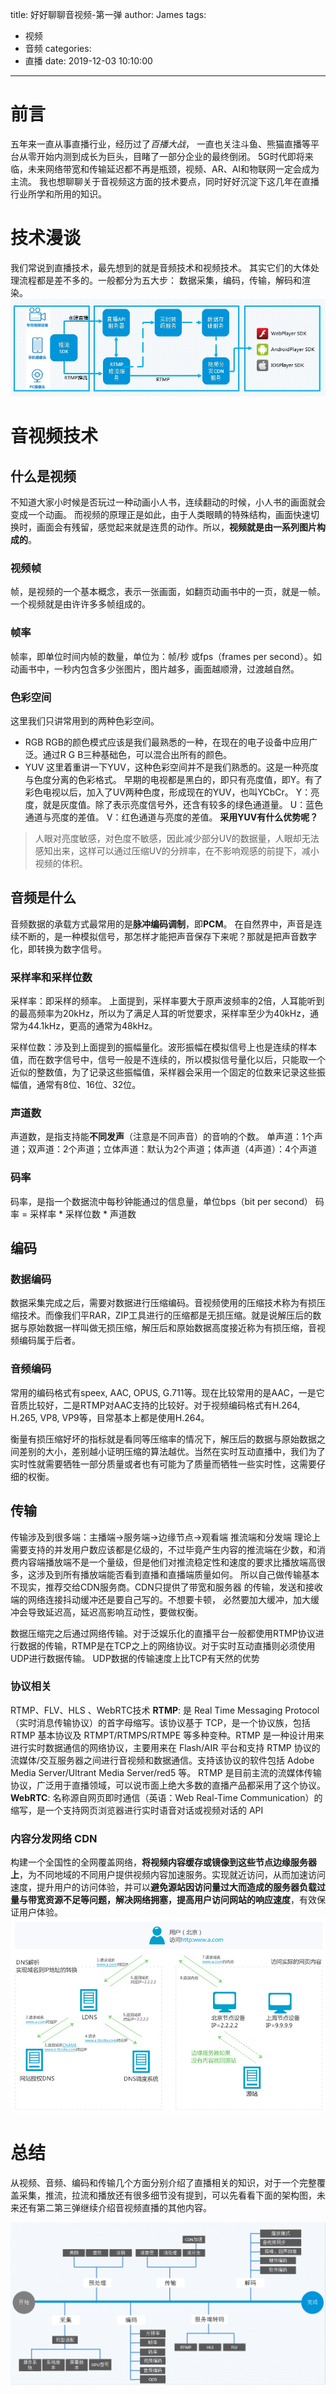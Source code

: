 title: 好好聊聊音视频-第一弹
author: James
tags:

  - 视频
  - 音频
categories:
  - 直播
date: 2019-12-03 10:10:00

---

# 前言

五年来一直从事直播行业，经历过了*百播大战*， 一直也关注斗鱼、熊猫直播等平台从零开始内测到成长为巨头，目睹了一部分企业的最终倒闭。  5G时代即将来临，未来网络带宽和传输延迟都不再是瓶颈，视频、AR、AI和物联网一定会成为主流。 我也想聊聊关于音视频这方面的技术要点，同时好好沉淀下这几年在直播行业所学和所用的知识。
<!-- more -->

# 技术漫谈

 我们常说到直播技术，最先想到的就是音频技术和视频技术。 其实它们的大体处理流程都是差不多的。一般都分为五大步： 数据采集，编码，传输，解码和渲染。
![hash](/images/stream/streamcdn.png)

# 音视频技术

## 什么是视频
 不知道大家小时候是否玩过一种动画小人书，连续翻动的时候，小人书的画面就会变成一个动画。 
而视频的原理正是如此，由于人类眼睛的特殊结构，画面快速切换时，画面会有残留，感觉起来就是连贯的动作。所以，**视频就是由一系列图片构成的**。  

### 视频帧
帧，是视频的一个基本概念，表示一张画面，如翻页动画书中的一页，就是一帧。一个视频就是由许许多多帧组成的。 
### 帧率
帧率，即单位时间内帧的数量，单位为：帧/秒 或fps（frames per second）。如动画书中，一秒内包含多少张图片，图片越多，画面越顺滑，过渡越自然。 
### 色彩空间
这里我们只讲常用到的两种色彩空间。
- RGB
RGB的颜色模式应该是我们最熟悉的一种，在现在的电子设备中应用广泛。通过R G B三种基础色，可以混合出所有的颜色。
- YUV
这里着重讲一下YUV，这种色彩空间并不是我们熟悉的。这是一种亮度与色度分离的色彩格式。
早期的电视都是黑白的，即只有亮度值，即Y。有了彩色电视以后，加入了UV两种色度，形成现在的YUV，也叫YCbCr。
Y：亮度，就是灰度值。除了表示亮度信号外，还含有较多的绿色通道量。
U：蓝色通道与亮度的差值。
V：红色通道与亮度的差值。
**采用YUV有什么优势呢？**
> 人眼对亮度敏感，对色度不敏感，因此减少部分UV的数据量，人眼却无法感知出来，这样可以通过压缩UV的分辨率，在不影响观感的前提下，减小视频的体积。

## 音频是什么
音频数据的承载方式最常用的是**脉冲编码调制**，即**PCM**。 
在自然界中，声音是连续不断的，是一种模拟信号，那怎样才能把声音保存下来呢？那就是把声音数字化，即转换为数字信号。

### 采样率和采样位数
采样率：即采样的频率。
上面提到，采样率要大于原声波频率的2倍，人耳能听到的最高频率为20kHz，所以为了满足人耳的听觉要求，采样率至少为40kHz，通常为44.1kHz，更高的通常为48kHz。

采样位数：涉及到上面提到的振幅量化。波形振幅在模拟信号上也是连续的样本值，而在数字信号中，信号一般是不连续的，所以模拟信号量化以后，只能取一个近似的整数值，为了记录这些振幅值，采样器会采用一个固定的位数来记录这些振幅值，通常有8位、16位、32位。

### 声道数
声道数，是指支持能**不同发声**（注意是不同声音）的音响的个数。
单声道：1个声道；双声道：2个声道；立体声道：默认为2个声道；体声道（4声道）：4个声道

### 码率
码率，是指一个数据流中每秒钟能通过的信息量，单位bps（bit per second）
码率 = 采样率 * 采样位数 * 声道数

##  编码 
### 数据编码
数据采集完成之后，需要对数据进行压缩编码。音视频使用的压缩技术称为有损压缩技术。而像我们平RAR，ZIP工具进行的压缩都是无损压缩。就是说解压后的数据与原始数据一样叫做无损压缩，解压后和原始数据高度接近称为有损压缩，音视频编码属于后者。

### 音频编码
常用的编码格式有speex, AAC, OPUS, G.711等。现在比较常用的是AAC，一是它音质比较好，二是RTMP对AAC支持的比较好。对于视频编码格式有H.264, H.265, VP8, VP9等，目常基本上都是使用H.264。

衡量有损压缩好坏的指标就是看同等压缩率的情况下，解压后的数据与原始数据之间差别的大小，差别越小证明压缩的算法越优。当然在实时互动直播中，我们为了实时性就需要牺牲一部分质量或者也有可能为了质量而牺牲一些实时性，这需要仔细的权衡。

##  传输 
传输涉及到很多端：主播端→服务端→边缘节点→观看端
推流端和分发端 理论上需要支持的并发用户数应该都是亿级的，不过毕竟产生内容的推流端在少数，和消费内容端播放端不是一个量级，但是他们对推流稳定性和速度的要求比播放端高很多，这涉及到所有播放端能否看到直播和直播端质量如何。 
所以自己做传输基本不现实，推荐交给CDN服务商。CDN只提供了带宽和服务器 的传输，发送和接收端的网络连接抖动缓冲还是要自己写的。不想要卡顿， 必然要加大缓冲，加大缓冲会导致延迟高，延迟高影响互动性，要做权衡。

数据压缩完之后通过网络传输。对于泛娱乐化的直播平台一般都使用RTMP协议进行数据的传输，RTMP是在TCP之上的网络协议。对于实时互动直播则必须使用UDP进行数据传输。 UDP数据的传输速度上比TCP有天然的优势

### 协议相关
RTMP、FLV、HLS 、WebRTC技术 
**RTMP**:  是 Real Time Messaging Protocol（实时消息传输协议）的首字母缩写。该协议基于 TCP，是一个协议族，包括  RTMP 基本协议及 RTMPT/RTMPS/RTMPE 等多种变种。RTMP 是一种设计用来进行实时数据通信的网络协议，主要用来在  Flash/AIR 平台和支持 RTMP 协议的流媒体/交互服务器之间进行音视频和数据通信。支持该协议的软件包括 Adobe Media  Server/Ultrant Media Server/red5 等。
RTMP 是目前主流的流媒体传输协议，广泛用于直播领域，可以说市面上绝大多数的直播产品都采用了这个协议。
**WebRTC**: 名称源自网页即时通信（英语：Web Real-Time Communication）的缩写，是一个支持网页浏览器进行实时语音对话或视频对话的 API 

### 内容分发网络 CDN
构建一个全国性的全网覆盖网络，**将视频内容缓存或镜像到这些节点边缘服务器上**，为不同地域的不同用户提供视频内容加速服务。实现就近访问，从而加速访问速度，提升用户的访问体验，并可以**避免源站因访问量过大而造成的服务器负载过量与带宽资源不足等问题，解决网络拥塞，提高用户访问网站的响应速度**，有效保证用户体验。 
![flow](/images/stream/cdn.png)

# 总结
从视频、音频、编码和传输几个方面分别介绍了直播相关的知识，对于一个完整覆盖采集，推流，拉流和播放还有很多细节没有提到，可以先看看下面的架构图，未来还有第二第三弹继续介绍音视频直播的其他内容。

![flow](/images/stream/flow.png)

